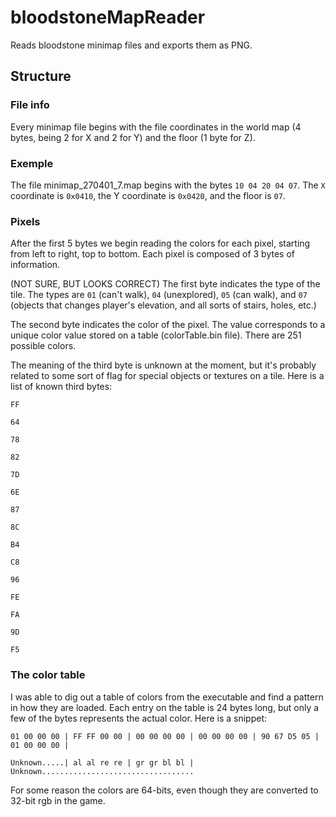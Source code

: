 # bloodstoneMapReader
Reads bloodstone minimap files and exports them as PNG.

## Structure

### File info
Every minimap file begins with the file coordinates in the world map (4 bytes, being 2 for X and 2 for Y) and the floor (1 byte for Z).

### Exemple
The file minimap_270401_7.map begins with the bytes `10 04 20 04 07`.
The `X` coordinate is `0x0410`, the Y coordinate is `0x0420`, and the floor is `07`.

### Pixels
After the first 5 bytes we begin reading the colors for each pixel, starting from left to right, top to bottom.
Each pixel is composed of 3 bytes of information.

(NOT SURE, BUT LOOKS CORRECT) The first byte indicates the type of the tile. The types are `01` (can't walk), `04` (unexplored), `05` (can walk), and `07` (objects that changes player's elevation, and all sorts of stairs, holes, etc.)

The second byte indicates the color of the pixel. The value corresponds to a unique color value stored on a table (colorTable.bin file). There are 251 possible colors.

The meaning of the third byte is unknown at the moment, but it's probably related to some sort of flag for special objects or textures on a tile. Here is a list of known third bytes:

`FF`

`64`

`78`

`82`

`7D`

`6E`

`87`

`8C`

`B4`

`C8`

`96`

`FE`

`FA`

`9D`

`F5`


### The color table
I was able to dig out a table of colors from the executable and find a pattern in how they are loaded. Each entry on the table is 24 bytes long, but only a few of the bytes represents the actual color.
Here is a snippet:

`01 00 00 00 | FF FF 00 00 | 00 00 00 00 | 00 00 00 00 | 90 67 D5 05 | 01 00 00 00 |`

`Unknown.....| al al re re | gr gr bl bl | Unknown..................................`

For some reason the colors are 64-bits, even though they are converted to 32-bit rgb in the game.
